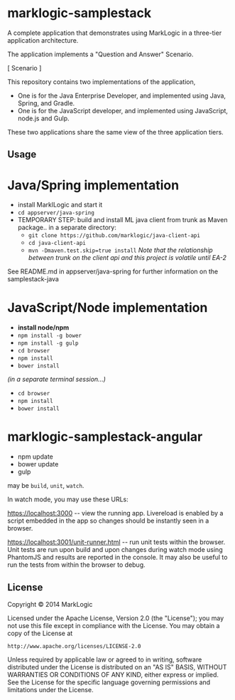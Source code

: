 # marklogic-samplestack

A complete application that demonstrates using MarkLogic in a three-tier application architecture.

The application implements a "Question and Answer" Scenario.

[ Scenario ]

This repository contains two implementations of the application, 

* One is for the Java Enterprise Developer, and implemented using Java, Spring, and Gradle.
* One is for the JavaScript developer, and implemented using JavaScript, node.js and Gulp.

These two applications share the same view of the three application tiers.

## Usage

# Java/Spring implementation

* install MarklLogic and start it
* ```cd appserver/java-spring```
* TEMPORARY STEP: build and install ML java client from trunk as Maven package.. in a separate directory:
  * `git clone https://github.com/marklogic/java-client-api`
  * `cd java-client-api`
  * `mvn -Dmaven.test.skip=true install`
*Note that the relationship between trunk on the client api and this project is volatile until EA-2*

See README.md in appserver/java-spring for further information on the samplestack-java


# JavaScript/Node implementation

* **install node/npm**
* `npm install -g bower`
* `npm install -g gulp`
* `cd browser`
* `npm install`
* `bower install`

*(in a separate terminal session...)*

* `cd browser`
* `npm install`
* `bower install`

# marklogic-samplestack-angular

* npm update
* bower update
* gulp <command>

<command> may be `build`, `unit`, `watch`.

In watch mode, you may use these URLs:

[https://localhost:3000](https://localhost:3000) -- view the running app.
Livereload is enabled by a script embedded in the app so changes should
be instantly seen in a browser.

[https://localhost:3001/unit-runner.html](https://localhost:3001/unit-runner.html) -- run
unit tests within the browser.  Unit tests are run upon build and upon changes
during watch mode using PhantomJS and results are reported in the console.
It may also be useful to run the tests from within the browser to debug.


## License

Copyright © 2014 MarkLogic

Licensed under the Apache License, Version 2.0 (the "License");
you may not use this file except in compliance with the License.
You may obtain a copy of the License at

    http://www.apache.org/licenses/LICENSE-2.0

Unless required by applicable law or agreed to in writing, software
distributed under the License is distributed on an "AS IS" BASIS,
WITHOUT WARRANTIES OR CONDITIONS OF ANY KIND, either express or implied.
See the License for the specific language governing permissions and
limitations under the License.
